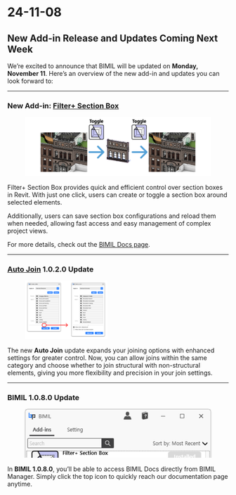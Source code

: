 # 24-11-08

## New Add-in Release and Updates Coming Next Week

We’re excited to announce that BIMIL will be updated on **Monday, November 11**. Here’s an overview of the new add-in and updates you can look forward to:

***

### New Add-in: [Filter+ Section Box](../add-ins/filter-plus-section-box/)

<figure><img src="../.gitbook/assets/image (37).png" alt=""><figcaption></figcaption></figure>

Filter+ Section Box provides quick and efficient control over section boxes in Revit. With just one click, users can create or toggle a section box around selected elements.

Additionally, users can save section box configurations and reload them when needed, allowing fast access and easy management of complex project views.

For more details, check out the [BIMIL Docs page](https://bimpeers.us17.list-manage.com/track/click?u=92e40100691462c16f54c9274\&id=bebd23c6a3\&e=83d123090b).

***

### [Auto Join](../add-ins/auto-join/) 1.0.2.0 Update

<figure><img src="../.gitbook/assets/image (38).png" alt="" width="188"><figcaption></figcaption></figure>

The new **Auto Join** update expands your joining options with enhanced settings for greater control. Now, you can allow joins within the same category and choose whether to join structural with non-structural elements, giving you more flexibility and precision in your join settings.

***

### BIMIL 1.0.8.0 Update

<figure><img src="../.gitbook/assets/image (39).png" alt=""><figcaption></figcaption></figure>

In **BIMIL 1.0.8.0**, you’ll be able to access BIMIL Docs directly from BIMIL Manager. Simply click the top icon to quickly reach our documentation page anytime.
